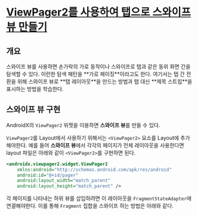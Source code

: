 # [ViewPager2를 사용하여 탭으로 스와이프 뷰 만들기](https://developer.android.com/guide/navigation/navigation-swipe-view-2?hl=ko)

## 개요
<p>
  스와이프 뷰를 사용하면 손가락의 가로 동작이나 스와이프로 탭과 같은 동위 화면 간을 탐색할 수 있다.
  이런한 탐색 패턴을 **가로 페이징**이라고도 한다.
  여기서는 탭 간 전환을 위해 스와이프 뷰로 **탭 레이아웃**을 만드는 방법과 탭 대신 **제목 스트립**을 표시하는 방법을 학습한다.
</p>

## 스와이프 뷰 구현
<p>

AndroidX의 `ViewPager2` 위젯을 이용하면 **스와이프 뷰**를 만들 수 있다. 

</p>

<p>

`ViewPager2`를 Layout에서 사용하기 위해서는 `<ViewPager2>` 요소를 Layout에 추가해야한다.
예를 들어 **스와이프 뷰**에서 각각의 페이지가 전체 레이아웃을 사용한다면 layout 파일은 아래와 같이 `<ViewPager2>`를 구현하면 된다.

</p>

``` xml
<androidx.viewpager2.widget.ViewPager2 
    xmlns:android="http://schemas.android.com/apk/res/android"
    android:id="@+id/pager"
    android:layout_width="match_parent"
    android:layout_height="match_parent" />
```

<p>

각 페이지를 나타내는 하위 뷰를 삽입하려면 이 레이아웃을 `FragmentStateAdapter`에 연결해야한다. 이를 통해 `Fragment` 집합을 스와이프 하는 방법은 아래와 같다.

</p>
